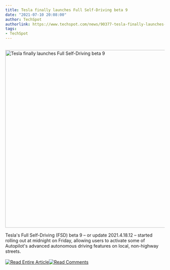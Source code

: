```yaml
---
title: Tesla finally launches Full Self-Driving beta 9
date: "2021-07-10 20:08:00"
author: TechSpot
authorlink: https://www.techspot.com/news/90377-tesla-finally-launches-full-self-driving-beta-9.html
tags:
- TechSpot
---
```

<a href="https://www.techspot.com/news/90377-tesla-finally-launches-full-self-driving-beta-9.html" target="_blank"><img src="https://static.techspot.com/images2/news/ts3_thumbs/2021/07/2021-07-10-ts3_thumbs-6c2.jpg" width="800" height="560" style="padding: 15px 0" title="Tesla finally launches Full Self-Driving beta 9" /></a><br />Tesla's Full Self-Driving (FSD) beta 9 – or update 2021.4.18.12 – started rolling out at midnight on Friday, allowing users to activate some of Autopilot's advanced autonomous driving features on local, non-highway streets.<br /><br /><a href="https://www.techspot.com/news/90377-tesla-finally-launches-full-self-driving-beta-9.html"><img src="https://static.techspot.com/images/rss/rss_buttons_01.png" border="0" alt="Read Entire Article" /></a><a href="https://www.techspot.com/news/90377-tesla-finally-launches-full-self-driving-beta-9.html#comments"><img src="https://static.techspot.com/images/rss/rss_buttons_02.png" border="0" alt="Read Comments" /></a><br /><br />